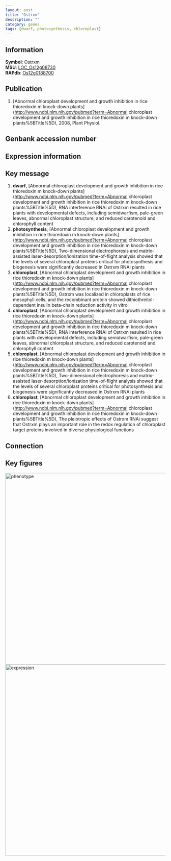 ```yaml
---
layout: post
title: "Ostrxm"
description: ""
category: genes
tags: [dwarf, photosynthesis, chloroplast]
---
```


## Information
__Symbol__: Ostrxm  
__MSU__: [LOC_Os12g08730](http://rice.plantbiology.msu.edu/cgi-bin/ORF_infopage.cgi?orf=LOC_Os12g08730)  
__RAPdb__: [Os12g0188700](http://rapdb.dna.affrc.go.jp/viewer/gbrowse_details/irgsp1?name=Os12g0188700)  

## Publication
1. [Abnormal chloroplast development and growth inhibition in rice thioredoxin m knock-down plants](http://www.ncbi.nlm.nih.gov/pubmed?term=Abnormal chloroplast development and growth inhibition in rice thioredoxin m knock-down plants%5BTitle%5D), 2008, Plant Physiol.

## Genbank accession number

## Expression information

## Key message
1. __dwarf__, [Abnormal chloroplast development and growth inhibition in rice thioredoxin m knock-down plants](http://www.ncbi.nlm.nih.gov/pubmed?term=Abnormal chloroplast development and growth inhibition in rice thioredoxin m knock-down plants%5BTitle%5D),  RNA interference RNAi of Ostrxm resulted in rice plants with developmental defects, including semidwarfism, pale-green leaves, abnormal chloroplast structure, and reduced carotenoid and chlorophyll content
2. __photosynthesis__, [Abnormal chloroplast development and growth inhibition in rice thioredoxin m knock-down plants](http://www.ncbi.nlm.nih.gov/pubmed?term=Abnormal chloroplast development and growth inhibition in rice thioredoxin m knock-down plants%5BTitle%5D),  Two-dimensional electrophoresis and matrix-assisted laser-desorption/ionization time-of-flight analysis showed that the levels of several chloroplast proteins critical for photosynthesis and biogenesis were significantly decreased in Ostrxm RNAi plants
3. __chloroplast__, [Abnormal chloroplast development and growth inhibition in rice thioredoxin m knock-down plants](http://www.ncbi.nlm.nih.gov/pubmed?term=Abnormal chloroplast development and growth inhibition in rice thioredoxin m knock-down plants%5BTitle%5D),  Ostrxm was localized in chloroplasts of rice mesophyll cells, and the recombinant protein showed dithiothreitol-dependent insulin beta-chain reduction activity in vitro
4. __chloroplast__, [Abnormal chloroplast development and growth inhibition in rice thioredoxin m knock-down plants](http://www.ncbi.nlm.nih.gov/pubmed?term=Abnormal chloroplast development and growth inhibition in rice thioredoxin m knock-down plants%5BTitle%5D),  RNA interference RNAi of Ostrxm resulted in rice plants with developmental defects, including semidwarfism, pale-green leaves, abnormal chloroplast structure, and reduced carotenoid and chlorophyll content
5. __chloroplast__, [Abnormal chloroplast development and growth inhibition in rice thioredoxin m knock-down plants](http://www.ncbi.nlm.nih.gov/pubmed?term=Abnormal chloroplast development and growth inhibition in rice thioredoxin m knock-down plants%5BTitle%5D),  Two-dimensional electrophoresis and matrix-assisted laser-desorption/ionization time-of-flight analysis showed that the levels of several chloroplast proteins critical for photosynthesis and biogenesis were significantly decreased in Ostrxm RNAi plants
6. __chloroplast__, [Abnormal chloroplast development and growth inhibition in rice thioredoxin m knock-down plants](http://www.ncbi.nlm.nih.gov/pubmed?term=Abnormal chloroplast development and growth inhibition in rice thioredoxin m knock-down plants%5BTitle%5D),  The pleiotropic effects of Ostrxm RNAi suggest that Ostrxm plays an important role in the redox regulation of chloroplast target proteins involved in diverse physiological functions

## Connection

## Key figures
<img src="http://ricencode.github.io/images/Ostrxm.pheno.png" alt="phenotype"  style="width: 600px;"/>

<img src="http://ricencode.github.io/images/Ostrxm.exp.png" alt="expression"  style="width: 600px;"/>


